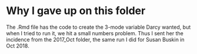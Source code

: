 
# Why I gave up on this folder
The .Rmd file has the code to create the 3-mode variable Darcy wanted, but when I tried to run it, we hit a small numbers problem. Thus I sent her the incidence from the 2017_Oct folder, the same run I did for Susan Buskin in Oct 2018.
